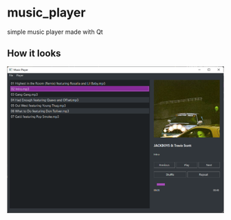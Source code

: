 # music_player

simple music player made with Qt

## How it looks

![Screenshot](res/screenshot.png "Screenshot")
